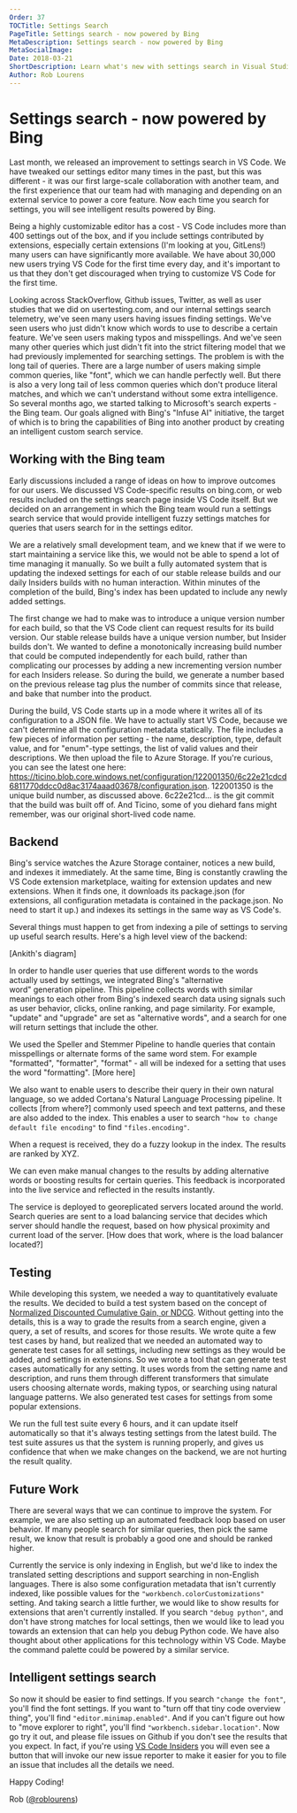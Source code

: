 ```yaml
---
Order: 37
TOCTitle: Settings Search
PageTitle: Settings search - now powered by Bing
MetaDescription: Settings search - now powered by Bing
MetaSocialImage:
Date: 2018-03-21
ShortDescription: Learn what's new with settings search in Visual Studio Code
Author: Rob Lourens
---
```

# Settings search - now powered by Bing

Last month, we released an improvement to settings search in VS Code. We have tweaked our settings editor many times in the past, but this was different - it was our first large-scale collaboration with another team, and the first experience that our team had with managing and depending on an external service to power a core feature. Now each time you search for settings, you will see intelligent results powered by Bing.

Being a highly customizable editor has a cost - VS Code includes more than 400 settings out of the box, and if you include settings contributed by extensions, especially certain extensions (I'm looking at you, GitLens!) many users can have significantly more available. We have about 30,000 new users trying VS Code for the first time every day, and it's important to us that they don't get discouraged when trying to customize VS Code for the first time.

Looking across StackOverflow, Github issues, Twitter, as well as user studies that we did on usertesting.com, and our internal settings search telemetry, we've seen many users having issues finding settings. We've seen users who just didn't know which words to use to describe a certain feature. We've seen users making typos and misspellings. And we've seen many other queries which just didn't fit into the strict filtering model that we had previously implemented for searching settings. The problem is with the long tail of queries. There are a large number of users making simple common queries, like "font", which we can handle perfectly well. But there is also a very long tail of less common queries which don't produce literal matches, and which we can't understand without some extra intelligence. So several months ago, we started talking to Microsoft's search experts - the Bing team. Our goals aligned with Bing's "Infuse AI" initiative, the target of which is to bring the capabilities of Bing into another product by creating an intelligent custom search service.

## Working with the Bing team

Early discussions included a range of ideas on how to improve outcomes for our users. We discussed VS Code-specific results on bing.com, or web results included on the settings search page inside VS Code itself. But we decided on an arrangement in which the Bing team would run a settings search service that would provide intelligent fuzzy settings matches for queries that users search for in the settings editor.

We are a relatively small development team, and we knew that if we were to start maintaining a service like this, we would not be able to spend a lot of time managing it manually. So we built a fully automated system that is updating the indexed settings for each of our stable release builds and our daily Insiders builds with no human interaction. Within minutes of the completion of the build, Bing's index has been updated to include any newly added settings.

The first change we had to make was to introduce a unique version number for each build, so that the VS Code client can request results for its build version. Our stable release builds have a unique version number, but Insider builds don't. We wanted to define a monotonically increasing build number that could be computed independently for each build, rather than complicating our processes by adding a new incrementing version number for each Insiders release. So during the build, we generate a number based on the previous release tag plus the number of commits since that release, and bake that number into the product.

During the build, VS Code starts up in a mode where it writes all of its configuration to a JSON file. We have to actually start VS Code, because we can't determine all the configuration metadata statically. The file includes a few pieces of information per setting - the name, description, type, default value, and for "enum"-type settings, the list of valid values and their descriptions. We then upload the file to Azure Storage. If you're curious, you can see the latest one here: https://ticino.blob.core.windows.net/configuration/122001350/6c22e21cdcd6811770ddcc0d8ac3174aaad03678/configuration.json. 122001350 is the unique build number, as discussed above. 6c22e21cd... is the git commit that the build was built off of. And Ticino, some of you diehard fans might remember, was our original short-lived code name.

## Backend

Bing's service watches the Azure Storage container, notices a new build, and indexes it immediately. At the same time, Bing is constantly crawling the VS Code extension marketplace, waiting for extension updates and new extensions. When it finds one, it downloads its package.json (for extensions, all configuration metadata is contained in the package.json. No need to start it up.) and indexes its settings in the same way as VS Code's.

Several things must happen to get from indexing a pile of settings to serving up useful search results. Here's a high level view of the backend:

[Ankith's diagram]

In order to handle user queries that use different words to the words actually used by settings, we integrated Bing's "alternative word" generation pipeline. This pipeline collects words with similar meanings to each other from Bing's indexed search data using signals such as user behavior, clicks, online ranking, and page similarity. For example, "update" and "upgrade" are set as "alternative words", and a search for one will return settings that include the other.

We used the Speller and Stemmer Pipeline to handle queries that contain misspellings or alternate forms of the same word stem. For example "formatted", "formatter", "format" - all will be indexed for a setting that uses the word "formatting". [More here]

We also want to enable users to describe their query in their own natural language, so we added Cortana's Natural Language Processing pipeline. It collects [from where?] commonly used speech and text patterns, and these are also added to the index. This enables a user to search `"how to change default file encoding"` to find `"files.encoding"`.

When a request is received, they do a fuzzy lookup in the index. The results are ranked by XYZ.

We can even make manual changes to the results by adding alternative words or boosting results for certain queries. This feedback is incorporated into the live service and reflected in the results instantly.

The service is deployed to georeplicated servers located around the world. Search queries are sent to a load balancing service that decides which server should handle the request, based on how physical proximity and current load of the server. [How does that work, where is the load balancer located?]

## Testing

While developing this system, we needed a way to quantitatively evaluate the results. We decided to build a test system based on the concept of [Normalized Discounted Cumulative Gain, or NDCG](https://en.wikipedia.org/wiki/Discounted_cumulative_gain). Without getting into the details, this is a way to grade the results from a search engine, given a query, a set of results, and scores for those results. We wrote quite a few test cases by hand, but realized that we needed an automated way to generate test cases for all settings, including new settings as they would be added, and settings in extensions. So we wrote a tool that can generate test cases automatically for any setting. It uses words from the setting name and description, and runs them through different transformers that simulate users choosing alternate words, making typos, or searching using natural language patterns. We also generated test cases for settings from some popular extensions.

We run the full test suite every 6 hours, and it can update itself automatically so that it's always testing settings from the latest build. The test suite assures us that the system is running properly, and gives us confidence that when we make changes on the backend, we are not hurting the result quality.

## Future Work

There are several ways that we can continue to improve the system. For example, we are also setting up an automated feedback loop based on user behavior. If many people search for similar queries, then pick the same result, we know that result is probably a good one and should be ranked higher.

Currently the service is only indexing in English, but we'd like to index the translated setting descriptions and support searching in non-English languages. There is also some configuration metadata that isn't currently indexed, like possible values for the `"workbench.colorCustomizations"` setting. And taking search a little further, we would like to show results for extensions that aren't currently installed. If you search `"debug python"`, and don't have strong matches for local settings, then we would like to lead you towards an extension that can help you debug Python code. We have also thought about other applications for this technology within VS Code. Maybe the command palette could be powered by a similar service.

## Intelligent settings search

So now it should be easier to find settings. If you search `"change the font"`, you'll find the font settings. If you want to "turn off that tiny code overview thing", you'll find `"editor.minimap.enabled"`. And if you can't figure out how to "move explorer to right", you'll find `"workbench.sidebar.location"`. Now go try it out, and please file issues on Github if you don't see the results that you expect. In fact, if you're using [VS Code Insiders](https://code.visualstudio.com/insiders/) you will even see a button that will invoke our new issue reporter to make it easier for you to file an issue that includes all the details we need.

Happy Coding!

Rob ([@roblourens](https://twitter.com/roblourens))